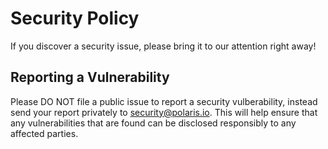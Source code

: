 # Security Policy

If you discover a security issue, please bring it to our attention right away!

## Reporting a Vulnerability

Please DO NOT file a public issue to report a security vulberability, instead send your report privately to security@polaris.io. This will help ensure that any vulnerabilities that are found can be disclosed responsibly to any affected parties.
